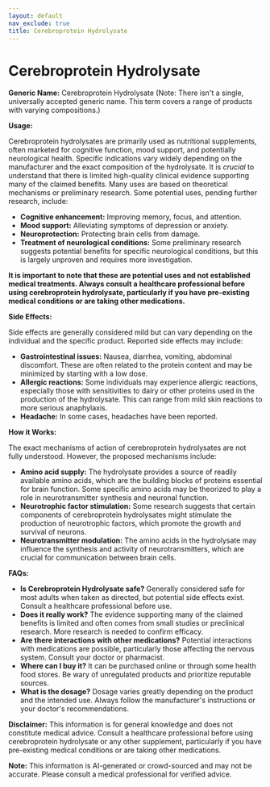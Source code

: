 ```yaml
---
layout: default
nav_exclude: true
title: Cerebroprotein Hydrolysate
---
```


# Cerebroprotein Hydrolysate

**Generic Name:** Cerebroprotein Hydrolysate (Note: There isn't a single, universally accepted generic name.  This term covers a range of products with varying compositions.)

**Usage:**

Cerebroprotein hydrolysates are primarily used as nutritional supplements, often marketed for cognitive function, mood support, and potentially neurological health.  Specific indications vary widely depending on the manufacturer and the exact composition of the hydrolysate.  It is *crucial* to understand that there is limited high-quality clinical evidence supporting many of the claimed benefits.  Many uses are based on theoretical mechanisms or preliminary research.  Some potential uses, pending further research, include:

* **Cognitive enhancement:**  Improving memory, focus, and attention.
* **Mood support:**  Alleviating symptoms of depression or anxiety.
* **Neuroprotection:**  Protecting brain cells from damage.
* **Treatment of neurological conditions:**  Some preliminary research suggests potential benefits for specific neurological conditions, but this is largely unproven and requires more investigation.

**It is important to note that these are potential uses and not established medical treatments.  Always consult a healthcare professional before using cerebroprotein hydrolysate, particularly if you have pre-existing medical conditions or are taking other medications.**

**Side Effects:**

Side effects are generally considered mild but can vary depending on the individual and the specific product.  Reported side effects may include:

* **Gastrointestinal issues:** Nausea, diarrhea, vomiting, abdominal discomfort.  These are often related to the protein content and may be minimized by starting with a low dose.
* **Allergic reactions:**  Some individuals may experience allergic reactions, especially those with sensitivities to dairy or other proteins used in the production of the hydrolysate.  This can range from mild skin reactions to more serious anaphylaxis.
* **Headache:** In some cases, headaches have been reported.


**How it Works:**

The exact mechanisms of action of cerebroprotein hydrolysates are not fully understood.  However, the proposed mechanisms include:

* **Amino acid supply:** The hydrolysate provides a source of readily available amino acids, which are the building blocks of proteins essential for brain function. Some specific amino acids may be theorized to play a role in neurotransmitter synthesis and neuronal function.
* **Neurotrophic factor stimulation:**  Some research suggests that certain components of cerebroprotein hydrolysates might stimulate the production of neurotrophic factors, which promote the growth and survival of neurons.
* **Neurotransmitter modulation:**  The amino acids in the hydrolysate may influence the synthesis and activity of neurotransmitters, which are crucial for communication between brain cells.


**FAQs:**

* **Is Cerebroprotein Hydrolysate safe?**  Generally considered safe for most adults when taken as directed, but potential side effects exist. Consult a healthcare professional before use.
* **Does it really work?**  The evidence supporting many of the claimed benefits is limited and often comes from small studies or preclinical research. More research is needed to confirm efficacy.
* **Are there interactions with other medications?**  Potential interactions with medications are possible, particularly those affecting the nervous system. Consult your doctor or pharmacist.
* **Where can I buy it?**  It can be purchased online or through some health food stores.  Be wary of unregulated products and prioritize reputable sources.
* **What is the dosage?**  Dosage varies greatly depending on the product and the intended use.  Always follow the manufacturer's instructions or your doctor's recommendations.

**Disclaimer:** This information is for general knowledge and does not constitute medical advice.  Consult a healthcare professional before using cerebroprotein hydrolysate or any other supplement, particularly if you have pre-existing medical conditions or are taking other medications.


**Note:** This information is AI-generated or crowd-sourced and may not be accurate. Please consult a medical professional for verified advice.